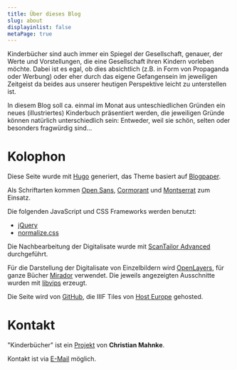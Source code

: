 ```yaml
---
title: Über dieses Blog
slug: about
displayinlist: false
metaPage: true
---
```


Kinderbücher sind auch immer ein Spiegel der Gesellschaft, genauer, der Werte und Vorstellungen, die eine Gesellschaft ihren Kindern vorleben möchte. Dabei ist es egal, ob dies absichtlich (z.B. in Form von Propaganda oder Werbung) oder eher durch das eigene Gefangensein im jeweiligen Zeitgeist da beides aus unserer heutigen Perspektive leicht zu unterstellen ist.

In diesem Blog soll ca. einmal im Monat aus unteschiedlichen Gründen ein neues (illustriertes) Kinderbuch präsentiert werden, die jeweiligen Gründe können natürlich unterschiedlich sein: Entweder, weil sie schön, selten oder besonders fragwürdig sind...

# Kolophon

Diese Seite wurde mit [Hugo](https://gohugo.io/) generiert, das Theme basiert auf <a target="_blank" href="https://normanderwan.github.io/Blogpaper/">Blogpaper</a>.

Als Schriftarten kommen [Open Sans](https://fonts.google.com/specimen/Open+Sans#about), [Cormorant](http://www.github.com/CatharsisFonts/Cormorant) und [Montserrat](https://github.com/JulietaUla/Montserrat) zum Einsatz.

Die folgenden JavaScript und CSS Frameworks werden benutzt:
* [jQuery](https://jquery.com/)
* [normalize.css](https://necolas.github.io/normalize.css/)

Die Nachbearbeitung der Digitalisate wurde mit [ScanTailor Advanced](https://github.com/4lex4/scantailor-advanced) durchgeführt.

Für die Darstellung der Digitalisate von Einzelbildern wird [OpenLayers](https://openlayers.org/), für ganze Bücher [Mirador](https://projectmirador.org/) verwendet. Die jeweils angezeigten Ausschnitte wurden mit [libvips](https://libvips.github.io/libvips/) erzeugt.

Die Seite wird von [GitHub](https://github.com/), die IIIF Tiles von [Host Europe](https://www.hosteurope.de/) gehosted.


# Kontakt

"Kinderbücher" ist ein [Projekt](https://projektemacher.org) von **Christian Mahnke**.

Kontakt ist via [E-Mail](mailto:kinderbuecher@projektemacher.org) möglich.
